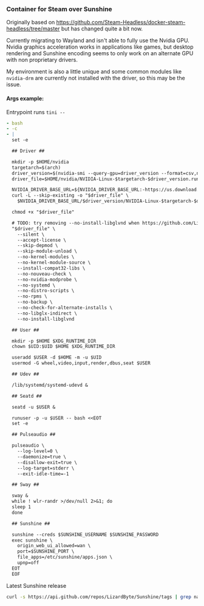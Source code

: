 ### Container for Steam over Sunshine

Originally based on https://github.com/Steam-Headless/docker-steam-headless/tree/master but has changed quite a bit now.

Currently migrating to Wayland and isn't able to fully use the Nvidia GPU. Nvidia graphics acceleration works in applications like games, but desktop rendering and Sunshine encoding seems to only work on an alternate GPU with non proprietary drivers.

My environment is also a little unique and some common modules like `nvidia-drm` are currently not installed with the driver, so this may be the issue.

#### Args example:

Entrypoint runs `tini --`

```yaml
- bash
- -c
- |
  set -e

  ## Driver ##

  mkdir -p $HOME/nvidia
  targetarch=$(arch)
  driver_version=$(nvidia-smi --query-gpu=driver_version --format=csv,noheader --id=0)
  driver_file=$HOME/nvidia/NVIDIA-Linux-$targetarch-$driver_version.run

  NVIDIA_DRIVER_BASE_URL=${NVIDIA_DRIVER_BASE_URL:-https://us.download.nvidia.com/XFree86/${targetarch/x86_64/Linux-x86_64}}
  curl -L --skip-existing -o "$driver_file" \
    $NVIDIA_DRIVER_BASE_URL/$driver_version/NVIDIA-Linux-$targetarch-$driver_version.run

  chmod +x "$driver_file"

  # TODO: try removing --no-install-libglvnd when https://github.com/LizardByte/Sunshine/issues/4050 is resolved
  "$driver_file" \
    --silent \
    --accept-license \
    --skip-depmod \
    --skip-module-unload \
    --no-kernel-modules \
    --no-kernel-module-source \
    --install-compat32-libs \
    --no-nouveau-check \
    --no-nvidia-modprobe \
    --no-systemd \
    --no-distro-scripts \
    --no-rpms \
    --no-backup \
    --no-check-for-alternate-installs \
    --no-libglx-indirect \
    --no-install-libglvnd

  ## User ##

  mkdir -p $HOME $XDG_RUNTIME_DIR
  chown $UID:$UID $HOME $XDG_RUNTIME_DIR

  useradd $USER -d $HOME -m -u $UID
  usermod -G wheel,video,input,render,dbus,seat $USER

  ## Udev ##

  /lib/systemd/systemd-udevd &

  ## Seatd ##

  seatd -u $USER &

  runuser -p -u $USER -- bash <<EOT
  set -e

  ## Pulseaudio ##

  pulseaudio \
    --log-level=0 \
    --daemonize=true \
    --disallow-exit=true \
    --log-target=stderr \
    --exit-idle-time=-1

  ## Sway ##

  sway &
  while ! wlr-randr >/dev/null 2>&1; do
  sleep 1
  done

  ## Sunshine ##

  sunshine --creds $SUNSHINE_USERNAME $SUNSHINE_PASSWORD
  exec sunshine \
    origin_web_ui_allowed=wan \
    port=$SUNSHINE_PORT \
    file_apps=/etc/sunshine/apps.json \
    upnp=off
  EOT
  EOF
```

Latest Sunshine release

```bash
curl -s https://api.github.com/repos/LizardByte/Sunshine/tags | grep name | head -1 | cut -d '"' -f 4 | tr -d 'v'
```